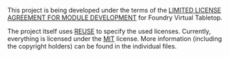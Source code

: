 <!--
SPDX-FileCopyrightText: 2022 Johannes Loher

SPDX-License-Identifier: MIT
-->

This project is being developed under the terms of the
[LIMITED LICENSE AGREEMENT FOR MODULE DEVELOPMENT] for Foundry Virtual Tabletop.

The project itself uses [REUSE] to specify the used licenses. Currently,
everything is licensed under the [MIT] license. More information
(including the copyright holders) can be found in the individual files.

[LIMITED LICENSE AGREEMENT FOR MODULE DEVELOPMENT]: https://foundryvtt.com/article/license/
[REUSE]: https://reuse.software/
[MIT]: LICENSES/MIT.txt
